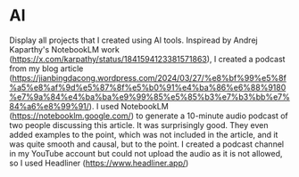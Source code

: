 # AI
Display all projects that I created using AI tools. 
Inspiread by Andrej Kaparthy's NotebookLM work (https://x.com/karpathy/status/1841594123381571863), I created a podcast from my blog article (https://jianbingdacong.wordpress.com/2024/03/27/%e8%bf%99%e5%8f%a5%e8%af%9d%e5%87%8f%e5%b0%91%e4%ba%86%e6%88%9180%e7%9a%84%e4%ba%ba%e9%99%85%e5%85%b3%e7%b3%bb%e7%84%a6%e8%99%91/).
I used NotebookLM (https://notebooklm.google.com/) to generate a 10-minute audio podcast of two people discussing this article. It was surprisingly good. They even added examples to the point, which was not included in the article, and it was quite smooth and causal, but to the point. 
I created a podcast channel in my YouTube account but could not upload the audio as it is not allowed, so I used Headliner (https://www.headliner.app/)
